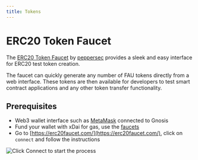 ```yaml
---
title: Tokens
---
```


# ERC20 Token Faucet

The [ERC20 Token Faucet](https://erc20faucet.com/) by [peppersec](https://peppersec.com/) provides a sleek and easy interface for ERC20 test token creation.

The faucet can quickly generate any number of FAU tokens directly from a web interface. These tokens are then available for developers to test smart contract applications and any other token transfer functionality.

## Prerequisites

* Web3 wallet interface such as [MetaMask](/tools/wallets/metamask) connected to Gnosis
* Fund your wallet with xDai for gas, use the [faucets](/tools/faucets)
* Go to [https://erc20faucet.com/](https://erc20faucet.com/), click on `connect` and follow the instructions

![Click Connect to start the process](/img/tools/tokenfaucet.png)